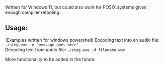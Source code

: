Written for Windows 11, but could also work for POSIX systems given enough compiler retooling.

## Usage:
(Examples written for windows powershell)
Encoding text into an audio file:
``./steg.exe -e "message goes here"``<br>
Decoding text from audio file:
``./steg.exe -d filename.wav``<br>

More functionality to be added in the future.
